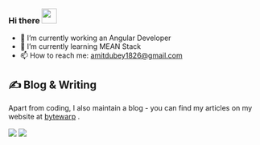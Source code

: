 ### Hi there <img src="https://raw.githubusercontent.com/MartinHeinz/MartinHeinz/master/wave.gif" width="30px">

- 🔭 I’m currently working an Angular Developer
- 🌱 I’m currently learning MEAN Stack
- 📫 How to reach me: amitdubey1826@gmail.com

## &#x270d; Blog & Writing
Apart from coding, I also maintain a blog - you can find my articles on my website at [bytewarp](https://bytewarp.blogspot.com/) .

<img align="center" src="https://github-readme-stats.vercel.app/api/?username=amit-1826&theme=vision-friendly-dark&show_icons=true" />

<a href="https://github.com/amit-1826/amit-1826">
  <img align="center" src="https://github-readme-stats.vercel.app/api/top-langs/?username=amit-1826&hide=html&theme=vision-friendly-dark" />
</a>

